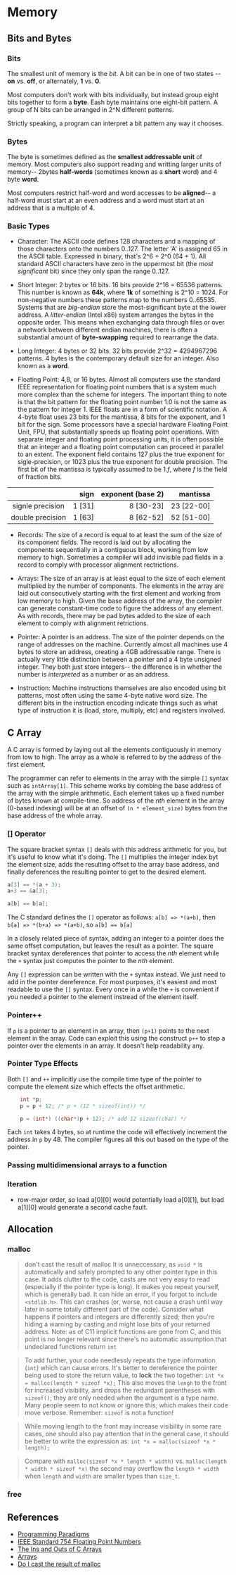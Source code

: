 # Memory

## Bits and Bytes

### Bits

The smallest unit of memory is the *bit*. A bit can be in one of two states
-- **on** vs. **off**, or alternately, **1** vs. **0**.

Most computers don't work with bits individually, but instead group eight 
bits together to form a **byte**. Eash byte maintains one eight-bit pattern.
A group of N bits can be arranged in 2^N different patterns.

Strictly speaking, a program can interpret a bit pattern any way it chooses.

### Bytes

The byte is sometimes defined as the **smallest addressable unit** of memory.
Most computers also support reading and writting larger units of memory-- 2bytes **half-words** (sometimes known as a **short** word) and 4 byte **word**.

Most computers restrict half-word and word accesses to be **aligned**-- 
a half-word must start at an even address and a word must start at an 
address that is a multiple of 4.


### Basic Types

* Character: The ASCII code defines 128 characters and a mapping of those
characters onto the numbers 0..127. The letter 'A' is assigned 65 in the 
ASCII table. Expressed in binary, that's 2^6 + 2^0 (64 + 1). 
All standard ASCII characters have zero in the uppermost 
bit (the *most significant* bit) since they only span the range 0..127.

* Short Integer: 2 bytes or 16 bits. 16 bits provide 2^16 = 65536 patterns. 
This number is known as **64k**, where **1k** of something is 2^10 = 1024. 
For non-negative numbers these patterns map to the numbers 0..65535. Systems
that are _big-endian_ store the most-significant byte at the lower address. 
A _litter-endian_ (Intel x86) system arranges the bytes in the opposite 
order. This means when exchanging data through files or over a network 
between different endian machines, there is often a substantial amount of
**byte-swapping** required to rearrange the data.

* Long Integer: 4 bytes or 32 bits. 32 bits provide 2^32 = 4294967296 
patterns. 4 bytes is the contemporary default size for an integer. Also 
known as a **word**.

* Floating Point: 4,8, or 16 bytes. Almost all computers use the standard 
IEEE representation for floating point numbers that is a system much more
complex than the scheme for integers. The important thing to note is that
the bit pattern for the floating point number 1.0 is not the same as the 
pattern for integer 1. IEEE floats are in a form of scientific notation.
A 4-byte float uses 23 bits for the mantissa, 8 bits for the exponent, and
1 bit for the sign. Some processors have a special hardware Floating Point
Unit, FPU, that substantially speeds up floating point operations.
With separate integer and floating point processing units, it is often 
possible that an integer and a floating point computation can proceed in
parallel to an extent. The exponent field contains 127 plus the true 
exponent for sigle-precision, or 1023 plus the true exponent for double
precision. The first bit of the mantissa is typically assumed to be 1._f_,
where _f_ is the field of fraction bits.

|                   |   sign   |   exponent (base 2)  |   mantissa   |
|:-----------------:|---------:|---------------------:|-------------:|
| signle precision  | 1 \[31\] | 8 \[30-23\]          | 23 \[22-00\] |
| double precision  | 1 \[63\] | 8 \[62-52\]          | 52 \[51-00\] |

* Records: The size of a record is equal to at least the sum of the size
of its component fields. The record is laid out by allocating the components 
sequentially in a contiguous block, working from low memory to high. 
Sometimes a compiler will add invisible pad fields in a record to comply
with processor alignment rectrictions.

* Arrays: The size of an array is at least equal to the size of each element 
multiplied by the number of components. The elements in the array are laid
out consecutively starting with the first element and working from low
memory to high. Given the base address of the array, the compiler can generate
constant-time code to figure the address of any element. As with records,
there may be pad bytes added to the size of each element to comply with
alignment retrictions.

* Pointer: A pointer is an address. The size of the pointer depends on the 
range of addresses on the machine. Currently almost all machines use 4 bytes
to store an address, creating a 4GB addressable range. There is actually
very little distinction between a pointer and a 4 byte unsigned integer.
They both just store integers-- the difference is in whether the number is 
_interpreted_ as a number or as an address.

* Instruction: Machine instructions themselves are also encoded using bit
patterns, most often using the same 4-byte native word size. The different
bits in the instruction encoding indicate things such as what type of 
instruction it is (load, store, multiply, etc) and registers involved.


## C Array

A C array is formed by laying out all the elements contiguously in memory from low
to high. The array as a whole is referred to by the address of the first element.


The programmer can refer to elements in the array with the simple ```[]``` syntax 
such as ```intArray[1]```. This scheme works by combing the base address of the array 
with the simple arithmetic. Each element takes up a fixed number of bytes known at 
compile-time. So address of the _nth_ element in the array (0-based indexing) will 
be at an offset of ```(n * element_size)``` bytes from the base address of the whole 
array.


### [] Operator
The square bracket syntax ```[]``` deals with this address arithmetic for you, but 
it's useful to know what it's doing. The ```[]``` multiplies the integer index byt 
the element size, adds the resulting offset to the array base address, and finally
deferences the resulting pointer to get to the desired element.


```c
a[3] == *(a + 3);
a+3 == &a[3]; 

a[b] == b[a];
```


The C standard defines the ```[]``` operator as follows:
```a[b] => *(a+b)```, then ```b[a] => *(b+a) => *(a+b)```,
so ```a[b] == b[a]```



In a closely related piece of syntax, adding an integer to a pointer does the same 
offset computation, but leaves the result as a pointer. The square bracket syntax 
dereferences that pointer to access the _nth_ element while the ```+``` syntax just 
computes the pointer to the _nth_ element.


Any ```[]``` expression can be written with the ```+``` syntax instead. We just need 
to add in the pointer dereference. For most purposes, it's easiest and most readable 
to use the ```[]``` syntax. Every once in a while the ```+``` is convenient if you 
needed a pointer to the element instread of the element itself.


### Pointer++

If ```p``` is a pointer to an element in an array, then ```(p+1)``` points to the 
next element in the array. Code can exploit this using the construct ```p++``` to 
step a pointer over the elements in an array. It doesn't help readability any.


### Pointer Type Effects

Both ```[]``` and ```++``` implicitly use the compile time type of the pointer to 
compute the element size which effects the offset arithmetic. 

```c
	int *p;
	p = p + 12; /* p + (12 * sizeof(int)) */

	p = (int*) ((char*)p + 12); /* add 12 sizeof(char) */
```

Each ```int``` takes 4 bytes, so at runtime the code will effectively increment the
address in ```p``` by 48. The compiler figures all this out based on the type of the
pointer.


### Passing multidimensional arrays to a function


### Iteration
* row-major order, so load a[0][0] would potentially load a[0][1], but load a[1][0] would generate a second cache fault.


## Allocation


### malloc
> don't cast the result of malloc
> It is unneccessary, as ```void *``` is automatically and safely prompted to any
other pointer type in this case.
> It adds clutter to the code, casts are not very easy to read (especially if the
pointer type is long).
> It makes you repeat yourself, which is generally bad.
> It can hide an error, if you forgot to include ```<stdlib.h>```. This can crashes 
(or, worse, not cause a crash until way later in some totally different part of the
code). Consider what happens if pointers and integers are differently sized; then
you're hiding a warning by casting and might lose bits of your returned address. 
Note: as of C11 implicit functions are gone from C, and this point is no longer 
relevant since there's no automatic assumption that undeclared functions return 
```int```

> To add further, your code needlessly repeats the type information (```int```) which
can cause errors. It's better to dereference the pointer being used to store the 
return value, to __lock__ the two together:
> ```int *x = malloc(length * sizeof *x);```
> This also moves the ```lengh``` to the front for increased visibility, and drops
the redundant parentheses with ```sizeof()```; they are only needed when the argument 
is a type name. Many people seem to not know or ignore this, which makes their code
move verbose. Remember: ```sizeof``` is not a function!

> While moving length to the front may increase visibility in some
rare cases, one should also pay attention that in the general case, 
it should be better to write the expression as:
```int *x = malloc(sizeof *x * length);```

> Compare with ```malloc(sizeof *x * length * width)``` vs. 
```malloc(length * width * sizeof *x)``` the second may overflow the 
```length * width``` when ```length``` and ```width``` are smaller types than 
```size_t```.

### free

## References
* [Programming Paradigms](https://see.stanford.edu/Course/CS107)
* [IEEE Standard 754 Floating Point Numbers](http://steve.hollasch.net/cgindex/coding/ieeefloat.html)
* [The Ins and Outs of C Arrays](https://see.stanford.edu/materials/icsppcs107/07-Arrays-The-Full-Story.pdf)
* [Arrays](http://stackoverflow.com/documentation/c/322/arrays#t=20170207121645271737)
* [Do I cast the result of malloc](https://stackoverflow.com/questions/605845/do-i-cast-the-result-of-malloc)
